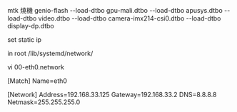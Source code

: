 mtk 燒機
genio-flash --load-dtbo gpu-mali.dtbo --load-dtbo apusys.dtbo --load-dtbo video.dtbo --load-dtbo camera-imx214-csi0.dtbo --load-dtbo display-dp.dtbo

set static ip 

in root
/lib/systemd/network/

vi 00-eth0.network

[Match] 
Name=eth0 

[Network] 
Address=192.168.33.125 
Gateway=192.168.33.2 
DNS=8.8.8.8
Netmask=255.255.255.0